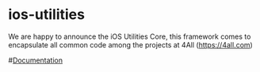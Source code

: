 # ios-utilities

We are happy to announce the iOS Utilities Core, this framework comes to encapsulate all common code among the projects at 4All (https://4all.com)

#[Documentation](https://github.com/4alltecnologia/ios-utilities/docs/index.html)